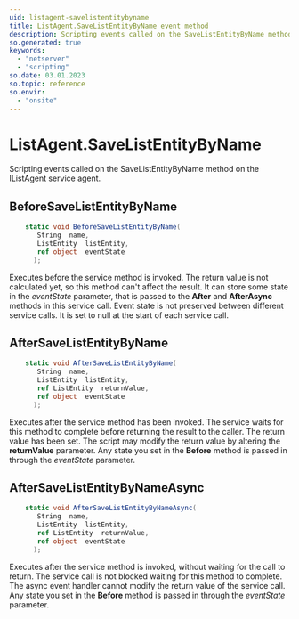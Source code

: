 ```yaml
---
uid: listagent-savelistentitybyname
title: ListAgent.SaveListEntityByName event method
description: Scripting events called on the SaveListEntityByName method on the ListAgent service agent.
so.generated: true
keywords:
  - "netserver"
  - "scripting"
so.date: 03.01.2023
so.topic: reference
so.envir:
  - "onsite"
---
```

# ListAgent.SaveListEntityByName

Scripting events called on the <see cref='M:SuperOffice.CRM.Services.IListAgent.SaveListEntityByName'>SaveListEntityByName</see> method on the <see cref='IListAgent'>IListAgent</see>  service agent.

## BeforeSaveListEntityByName
```cs
    static void BeforeSaveListEntityByName(
       String  name,
       ListEntity  listEntity,
       ref object  eventState
      );
```
Executes before the service method is invoked.
The return value is not calculated yet, so this method can't affect the result.
It can store some state in the *eventState* parameter, that is passed to the **After** and **AfterAsync** methods in this service call.
Event state is not preserved between different service calls. It is set to null at the start of each service call.
## AfterSaveListEntityByName
```cs
    static void AfterSaveListEntityByName(
       String  name,
       ListEntity  listEntity,
       ref ListEntity  returnValue,
       ref object  eventState
      );
```
Executes after the service method has been invoked. The service waits for this method to complete before returning the result to the caller.
The return value has been set. The script may modify the return value by altering the **returnValue** parameter.
Any state you set in the **Before** method is passed in through the *eventState* parameter.
## AfterSaveListEntityByNameAsync
```cs
    static void AfterSaveListEntityByNameAsync(
       String  name,
       ListEntity  listEntity,
       ref ListEntity  returnValue,
       ref object  eventState
      );
```
Executes after the service method is invoked, without waiting for the call to return.
The service call is not blocked waiting for this method to complete.
The async event handler cannot modify the return value of the service call.
Any state you set in the **Before** method is passed in through the *eventState* parameter.

